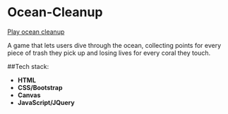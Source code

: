 # Ocean-Cleanup

[Play ocean cleanup](https://luisesch.github.io/Ocean-Cleanup/)

A game that lets users dive through the ocean, collecting points for every piece of trash they pick up and losing lives for every coral they touch.

##Tech stack:

- **HTML**
- **CSS/Bootstrap**
- **Canvas**
- **JavaScript/JQuery**
